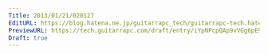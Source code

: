 ```yaml
---
Title: 2013/01/21/020127
EditURL: https://blog.hatena.ne.jp/guitarrapc_tech/guitarrapc-tech.hatenablog.com/atom/entry/6802418398340376883
PreviewURL: https://tech.guitarrapc.com/draft/entry/iYpNPcpQAp9vVGg6pE9Yh94sLS8
Draft: true
---
```


